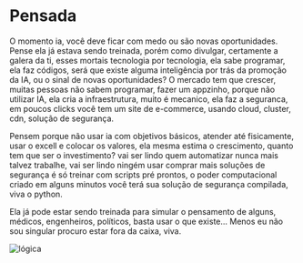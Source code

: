 # Pensada

O momento ia, você deve ficar com medo ou são novas oportunidades. Pense ela já estava sendo treinada, porém como divulgar,
certamente a galera da ti, esses mortais tecnologia por tecnologia, ela sabe programar, ela faz códigos, será que existe
alguma inteligência por trás da promoção da IA, ou o sinal de novas oportunidades? O mercado tem que crescer, muitas pessoas
não sabem programar, fazer um appzinho, porque não utilizar IA, ela cria a infraestrutura, muito é mecanico, ela faz a seguranca,
em poucos clicks você tem um site de e-commerce, usando cloud, cluster, cdn, solução de segurança.

Pensem porque não usar ia com objetivos básicos, atender até fisicamente, usar o excell e colocar os valores, ela mesma estima o
crescimento, quanto tem que ser o investimento? vai ser lindo quem automatizar nunca mais talvez trabalhe, vai ser lindo ningém usar
comprar mais soluções de segurança é só treinar com scripts pré prontos, o poder computacional criado em alguns minutos você terá
sua solução de segurança compilada, viva o python.

Ela já pode estar sendo treinada para simular o pensamento de alguns, médicos,  engenheiros, políticos, basta usar o que existe...
Menos eu não sou singular procuro estar fora da caixa, viva.

![lógica](https://www.areatecnologia.com/electronica/imagenes/simbolos-puertas-logicas.jpg)

